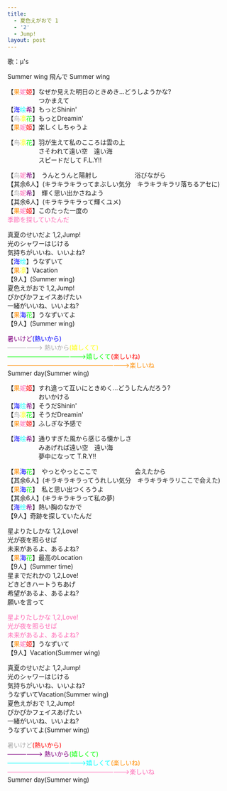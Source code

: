 ```yaml
---
title:
  - 夏色えがおで 1
  - '2'
  - Jump!
layout: post
---
```

歌：μ's

Summer wing
飛んで Summer wing

<p>【<font color="darkorange">果</font><font color="hotpink">妮</font><font color="red">姬</font>】なぜか見えた明日のときめき…どうしようかな?<br />
　　　　　つかまえて<br />
【<font color="blue">海</font><font color="cyan">绘</font><font color="purple">希</font>】もっとShinin' <br />
【<font color="darkgray">鸟</font><font color="yellow">凛</font><font color="lime">花</font>】もっとDreamin'<br />
【<font color="darkorange">果</font><font color="hotpink">妮</font><font color="red">姬</font>】楽しくしちゃうよ</p>

<p>【<font color="darkgray">鸟</font><font color="yellow">凛</font><font color="lime">花</font>】羽が生えて私のこころは雲の上<br />
　　　　　さそわれて遠い空　遠い海<br />
　　　　　スピードだして F.L.Y!!</p>

<p>【<font color="darkgray">鸟</font><font color="hotpink">妮</font><font color="purple">希</font>】　うんとうんと陽射し　　　　　　浴びながら<br />
【其余6人】(キラキラキラってまぶしい気分　キラキラキラリ落ちるアセに)<br />
【<font color="darkgray">鸟</font><font color="hotpink">妮</font><font color="purple">希</font>】　輝く思い出かさねよう<br />
【其余6人】(キラキラキラって輝くユメ)<br />
【<font color="darkorange">果</font><font color="hotpink">妮</font><font color="red">姬</font>】このたった一度の<br />
<font color="hotpink">季節を探していたんだ</font></p>

<p>真夏のせいだよ 1,2,Jump!<br />
光のシャワーはじける<br />
気持ちがいいね、いいよね?<br />
【<font color="blue">海</font><font color="cyan">绘</font>】うなずいて<br />
【<font color="darkorange">果</font><font color="yellow">凛</font>】Vacation<br />
【9人】(Summer wing)<br />
夏色えがおで 1,2,Jump!<br />
ぴかぴかフェイスあげたい<br />
一緒がいいね、いいよね?<br />
【<font color="darkorange">果</font><font color="blue">海</font><font color="lime">花</font>】うなずいてよ<br />
【9人】(Summer wing)</p>

<p><font color="purple">暑いけど</font><font color="blue">(熱いから)</font><br />
<font color="darkgray">——————> 熱いから</font><font color="yellow">(嬉しくて)</font><br />
<font color="lime">—————————————>嬉しくて</font><font color="red">(楽しいね)</font><br />
<font color="darkorange">————————————————————>楽しいね</font><br />
Summer day(Summer wing)</p>

<p>【<font color="darkorange">果</font><font color="hotpink">妮</font><font color="red">姬</font>】すれ違って互いにときめく…どうしたんだろう?<br />
　　　　　おいかける<br />
【<font color="blue">海</font><font color="cyan">绘</font><font color="purple">希</font>】そうだShinin'<br />
【<font color="darkgray">鸟</font><font color="yellow">凛</font><font color="lime">花</font>】そうだDreamin'<br />
【<font color="darkorange">果</font><font color="hotpink">妮</font><font color="red">姬</font>】ふしぎな予感で</p>

<p>【<font color="blue">海</font><font color="cyan">绘</font><font color="purple">希</font>】通りすぎた風から感じる懐かしさ<br />
　　　　　みあげれば遠い空　遠い海<br />
　　　　　夢中になって T.R.Y!!</p>

<p>【<font color="darkorange">果</font><font color="blue">海</font><font color="lime">花</font>】　やっとやっとここで　　　　　　会えたから<br />
【其余6人】(キラキラキラってうれしい気分　キラキラキラリここで会えた)<br />
【<font color="darkorange">果</font><font color="blue">海</font><font color="lime">花</font>】　私と思い出つくろうよ<br />
【其余6人】(キラキラキラって私の夢)<br />
【<font color="blue">海</font><font color="cyan">绘</font><font color="purple">希</font>】熱い胸のなかで<br />
【9人】奇跡を探していたんだ</p>

<p>星よりたしかな 1,2,Love!<br />
光が夜を照らせば<br />
未来があるよ、あるよね?<br />
【<font color="darkorange">果</font><font color="blue">海</font><font color="lime">花</font>】最高のLocation<br />
【9人】(Summer time)<br />
星までだれかの 1,2,Love!<br />
どきどきハートうちあげ<br />
希望があるよ、あるよね?<br />
願いを言って</p>

<p><font color="hotpink">星よりたしかな 1,2,Love!<br />
光が夜を照らせば<br />
未来があるよ、あるよね?</font><br />
【<font color="darkorange">果</font><font color="hotpink">妮</font><font color="red">姬</font>】うなずいて<br />
【9人】Vacation(Summer wing)</p>

<p>真夏のせいだよ 1,2,Jump!<br />
光のシャワーはじける<br />
気持ちがいいね、いいよね?<br />
うなずいてVacation(Summer wing)<br />
夏色えがおで 1,2,Jump!<br />
ぴかぴかフェイスあげたい<br />
一緒がいいね、いいよね?<br />
うなずいてよ(Summer wing)</p>

<p><font color="darkgray">暑いけど</font><font color="red">(熱いから)</font><br />
<font color="purple">——————> 熱いから</font><font color="lime">(嬉しくて)</font><br />
<font color="cyan">—————————————>嬉しくて</font><font color="darkorange">(楽しいね)</font><br />
<font color="hotpink">————————————————————>楽しいね</font><br />
Summer day(Summer wing)</p>